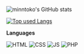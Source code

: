 ![minntoko's GitHub stats](https://github-readme-stats.vercel.app/api?username=minntoko&hide_title=true&count_private=true&theme=nightowl&show_icons=true)  
<!--
-->
<!-- ![Top Langs](https://github-readme-stats.vercel.app/api/top-langs/?username=minntoko&hide_title=true&layout=compact&theme=nightowl) -->
[![Top used Langs](https://github-readme-stats.vercel.app/api/top-langs/?username=minntoko&layout=compact&theme=tokyonight)](https://github.com/minntoko/)
<!--
-->
**Languages**  
<!---->
![HTML](https://img.shields.io/badge/HTML-021627?style=for-the-badge&logo=html5&logoColor=61DAFB)
![CSS](https://img.shields.io/badge/CSS-021627?style=for-the-badge&logo=css3&logoColor=61DAFB)
![JS](https://img.shields.io/badge/javascript-021627?style=for-the-badge&logo=javascript&logoColor=61DAFB)
![PHP](https://img.shields.io/badge/PHP-021627?style=for-the-badge&logo=PHP&logoColor=61DAFB)
